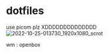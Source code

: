 # dotfiles
use picom plz
 XDDDDDDDDDDDDDD
![2022-10-25-013730_1920x1080_scrot](https://user-images.githubusercontent.com/81658277/197643092-f2034833-0e5b-484c-a7ac-763a5e937fd5.png)

wm : openbox
